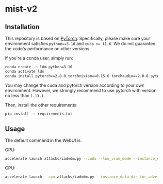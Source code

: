 # mist-v2

## Installation

This repository is based on [PyTorch](https://pytorch.org/). Specifically, please make sure your environment satisfies `python==3.10` and `cuda >= 11.6`. We do not guarantee the code's performance on other versions.

If you're a conda user, simply run:
```bash
conda create -n ldm python=3.10
conda activate ldm
conda install pytorch==2.0.0 torchvision==0.15.0 torchaudio==2.0.0 pytorch-cuda=11.8 -c pytorch -c nvidia
```
You may change the cuda and pytorch version according to your own environment. However, we strongly recommend to use pytorch with version no less than `1.13.1`.

Then, install the other requirements:
```bash
pip install -r requirements.txt
```

## Usage

The default command in the WebUI is:

GPU:
```bash
accelerate launch attacks/iadvdm.py --cuda --low_vram_mode --instance_data_dir_for_adversarial data/training --output_dir output/ --class_data_dir data/class --instance_prompt "a painting in the style of sks, high quality, masterpiece" --class_prompt "a painting, high quality, masterpiece" --mixed_precision bf16 --max_train_steps 3 --checkpointing_iterations 1
```

CPU:
```bash
accelerate launch --cpu attacks/iadvdm.py --instance_data_dir_for_adversarial data/training --output_dir output/ --class_data_dir data/class --instance_prompt "a painting in the style of sks, high quality, masterpiece" --class_prompt "a painting, high quality, masterpiece" --mixed_precision bf16 --max_train_steps 3 --checkpointing_iterations 1
```
